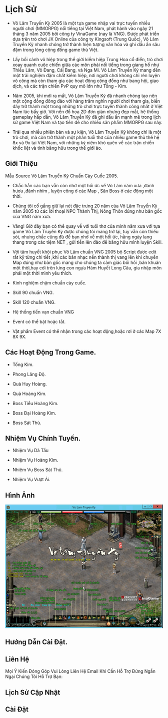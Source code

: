 # Lịch Sử

- Võ Lâm Truyền Kỳ 2005 là một tựa game nhập vai trực tuyến nhiều người chơi (MMORPG) nổi tiếng tại Việt Nam, phát hành vào ngày 21 tháng 3 năm 2005 bởi công ty VinaGame (nay là VNG). Được phát triển dựa trên trò chơi JX Online của công ty Kingsoft (Trung Quốc), Võ Lâm Truyền Kỳ nhanh chóng trở thành hiện tượng văn hóa và ghi dấu ấn sâu đậm trong lòng cộng đồng game thủ Việt.

- Lấy bối cảnh võ hiệp trong thế giới kiếm hiệp Trung Hoa cổ điển, trò chơi xoay quanh cuộc chiến giữa các môn phái nổi tiếng trong giang hồ như Thiếu Lâm, Võ Đang, Cái Bang, và Nga Mi. Võ Lâm Truyền Kỳ mang đến một trải nghiệm đậm chất kiếm hiệp, nơi người chơi không chỉ rèn luyện võ công mà còn tham gia các hoạt động cộng đồng như bang hội, giao dịch, và các trận chiến PvP quy mô lớn như Tống - Kim.

- Năm 2005, khi mới ra mắt, Võ Lâm Truyền Kỳ đã nhanh chóng tạo nên một cộng đồng đông đảo với hàng trăm nghìn người chơi tham gia, biến đây trở thành một trong những trò chơi trực tuyến thành công nhất ở Việt Nam lúc bấy giờ. Với nền đồ họa 2D đơn giản nhưng đẹp mắt, hệ thống gameplay hấp dẫn, Võ Lâm Truyền Kỳ đã ghi dấu ấn mạnh mẽ trong lịch sử game Việt Nam và tạo tiền đề cho nhiều sản phẩm MMORPG sau này.

- Trải qua nhiều phiên bản và sự kiện, Võ Lâm Truyền Kỳ không chỉ là một trò chơi, mà còn trở thành một phần tuổi thơ của nhiều game thủ thế hệ 8x và 9x tại Việt Nam, với những kỷ niệm khó quên về các trận chiến khốc liệt và tình bằng hữu trong thế giới ảo.

## Giới Thiệu

Mẫu Source Võ Lâm Truyền Kỳ Chuẩn Cày Cuốc 2005.

- Chắc hẳn các bạn vẫn còn nhớ một hồi ức về Võ Lâm năm xưa ,đánh hươu ,đánh nhím , luyện công ở các Map , Săn Boss ở các động một thời.

- Chúng tôi cố gắng giữ lại nét đặc trưng 20 năm của Võ Lâm Truyền Kỳ năm 2005 từ các lời thoại NPC Thành Thị, Nông Thôn đúng như bản gốc của VNG năm xưa.

- Vâng! Giờ đây bạn có thể quay về với tuổi thơ của mình năm xưa với tựa game Võ Lâm Truyền Kỳ được chúng tôi mang trở lại, tuy vẫn còn thiếu sót, nhưng chắc cũng đủ để bạn nhớ về một hồi ức, hằng ngày lang thang trong các tiệm NET , gửi tiền lên đảo để bằng hữu mình luyện Skill.

- Với tâm huyết khôi phục Võ Lâm chuẩn VNG 2005 bộ Script được edit rất kỹ từng chi tiết ,khi các bản nhạc nền thành thị vang lên khi chuyển Map đúng như bản gốc mang cho chúng ta cảm giác bồi hồi ,bân khuân một thời,hay cởi trên lưng con ngựa Hãm Huyết Long Câu, gia nhập môn phái một thời mình yêu thích.

- Kinh nghiệm chậm chuẩn cày cuốc.

- Skill 90 chuẩn VNG.

- Skill 120 chuẩn VNG.

- Hệ thống tiền vạn chuẩn VNG

- Event có thể bật hoặc tắt.

- Vật phẩm Event có thể nhận trong các hoạt động,hoặc rơi ở các Map 7X 8X 9X.

## Các Hoạt Động Trong Game.

- Tống Kim.

- Phong Lăng Độ.

- Quả Huy Hoàng.

- Quả Hoàng Kim.

- Boss Tiểu Hoàng Kim.

- Boss Đại Hoàng Kim.

- Boss Sát Thủ.

## Nhiệm Vụ Chính Tuyến.

- Nhiệm Vụ Dã Tẩu

- Nhiệm Vụ Hoàng Kim.

- Nhiệm Vụ Boss Sát Thủ.

- Nhiệm Vụ Vượt Ải.

## Hình Ảnh

![Võ Lâm Truyền Kỳ](images/img_1.jpg)

## Hướng Dẫn Cài Đặt.

## Liên Hệ 

Mọi Ý Kiến Đóng Góp Vui Lòng Liên Hệ Email Khi Cần Hỗ Trợ Đừng Ngần Ngại Chúng Tôi Hỗ Trợ Bạn:

## Lịch Sử Cập Nhật

## Cài Đặt
